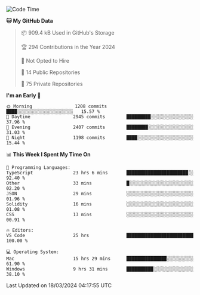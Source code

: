 <!--START_SECTION:waka-->
![Code Time](http://img.shields.io/badge/Code%20Time-5%2C381%20hrs%2021%20mins-blue)

**🐱 My GitHub Data** 

> 📦 909.4 kB Used in GitHub's Storage 
 > 
> 🏆 294 Contributions in the Year 2024
 > 
> 🚫 Not Opted to Hire
 > 
> 📜 14 Public Repositories 
 > 
> 🔑 75 Private Repositories 
 > 
**I'm an Early 🐤** 

```text
🌞 Morning                1208 commits        ████░░░░░░░░░░░░░░░░░░░░░   15.57 % 
🌆 Daytime                2945 commits        █████████░░░░░░░░░░░░░░░░   37.96 % 
🌃 Evening                2407 commits        ████████░░░░░░░░░░░░░░░░░   31.03 % 
🌙 Night                  1198 commits        ████░░░░░░░░░░░░░░░░░░░░░   15.44 % 
```


📊 **This Week I Spent My Time On** 

```text
💬 Programming Languages: 
TypeScript               23 hrs 6 mins       ███████████████████████░░   92.40 % 
Other                    33 mins             █░░░░░░░░░░░░░░░░░░░░░░░░   02.20 % 
JSON                     29 mins             ░░░░░░░░░░░░░░░░░░░░░░░░░   01.96 % 
Solidity                 16 mins             ░░░░░░░░░░░░░░░░░░░░░░░░░   01.08 % 
CSS                      13 mins             ░░░░░░░░░░░░░░░░░░░░░░░░░   00.91 % 

🔥 Editors: 
VS Code                  25 hrs              █████████████████████████   100.00 % 

💻 Operating System: 
Mac                      15 hrs 29 mins      ███████████████░░░░░░░░░░   61.90 % 
Windows                  9 hrs 31 mins       ██████████░░░░░░░░░░░░░░░   38.10 % 
```


 Last Updated on 18/03/2024 04:17:55 UTC
<!--END_SECTION:waka-->


